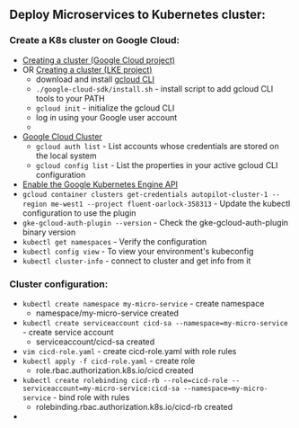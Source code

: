 ## Deploy Microservices to Kubernetes cluster:

### Create a K8s cluster on Google Cloud:
* [Creating a cluster (Google Cloud project)](https://www.udemy.com/course/docker-and-kubernetes-the-complete-guide/learn/lecture/11628212#overview)
* OR [Creating a cluster (LKE project)](https://techworld-with-nana.teachable.com/courses/1769488/lectures/39916812)
  * download and install [gcloud CLI](https://cloud.google.com/sdk/docs/install-sdk) 
  * `./google-cloud-sdk/install.sh` - install script to add gcloud CLI tools to your PATH
  * `gcloud init` - initialize the gcloud CLI
  * log in using your Google user account
  * 
* [Google Cloud Cluster](https://console.cloud.google.com/kubernetes/clusters/details/me-west1/autopilot-cluster-1/details?project=fluent-oarlock-358313)
  * `gcloud auth list` - List accounts whose credentials are stored on the local system
  * `gcloud config list` - List the properties in your active gcloud CLI configuration
* [Enable the Google Kubernetes Engine API](https://cloud.google.com/kubernetes-engine/docs/how-to/cluster-access-for-kubectl#default_cluster_kubectl)
* `gcloud container clusters get-credentials autopilot-cluster-1 --region me-west1 --project fluent-oarlock-358313` - Update the kubectl configuration to use the plugin
* `gke-gcloud-auth-plugin --version` - Check the gke-gcloud-auth-plugin binary version
* `kubectl get namespaces` - Verify the configuration
* `kubectl config view` - To view your environment's kubeconfig
* `kubectl cluster-info` - connect to cluster and get info from it


### Cluster configuration:
* `kubectl create namespace my-micro-service` - create namespace
  * namespace/my-micro-service created
* `kubectl create serviceaccount cicd-sa --namespace=my-micro-service` - create service account
  * serviceaccount/cicd-sa created
* `vim cicd-role.yaml` - create cicd-role.yaml with role rules
* `kubectl apply -f cicd-role.yaml` - create role
  * role.rbac.authorization.k8s.io/cicd created
* `kubectl create rolebinding cicd-rb --role=cicd-role --serviceaccount=my-micro-service:cicd-sa --namespace=my-micro-service` - bind role with rules
  * rolebinding.rbac.authorization.k8s.io/cicd-rb created
* 